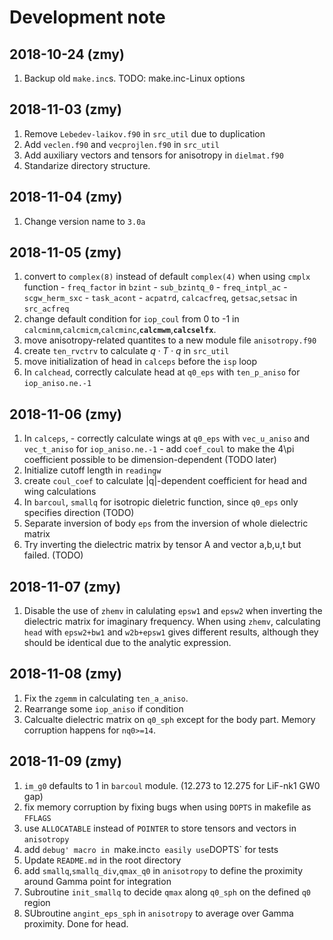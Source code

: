 # Development note

## 2018-10-24 (zmy)

  1. Backup old `make.inc`s. TODO: make.inc-Linux options

## 2018-11-03 (zmy)

  1. Remove `Lebedev-laikov.f90` in `src_util` due to duplication
  2. Add `veclen.f90` and `vecprojlen.f90` in `src_util`
  3. Add auxiliary vectors and tensors for anisotropy in `dielmat.f90`
  4. Standarize directory structure.
  
## 2018-11-04 (zmy)

  1. Change version name to `3.0a`

## 2018-11-05 (zmy)

  1. convert to `complex(8)` instead of default `complex(4)` when using `cmplx` function
    - `freq_factor` in `bzint`
    - `sub_bzintq_0`
    - `freq_intpl_ac`
    - `scgw_herm_sxc`
    - `task_acont`
    - `acpatrd`, `calcacfreq`, `getsac`,`setsac` in `src_acfreq`
  2. change default condition for `iop_coul` from 0 to -1 in `calcminm`,`calcmicm`,`calcminc`,**`calcmwm`**,**`calcselfx`**.
  3. move anisotropy-related quantites to a new module file `anisotropy.f90`
  4. create `ten_rvctrv` to calculate $q\cdot T\cdot q$ in `src_util`
  5. move initialization of head in `calceps` before the `isp` loop
  6. In `calchead`, correctly calculate head at `q0_eps` with `ten_p_aniso` for `iop_aniso.ne.-1`

## 2018-11-06 (zmy)

  1. In `calceps`, 
    - correctly calculate wings at `q0_eps` with `vec_u_aniso` and `vec_t_aniso` for `iop_aniso.ne.-1`
    - add `coef_coul` to make the 4\\pi coefficient possible to be dimension-dependent (TODO later)
  2. Initialize cutoff length in `readingw`
  3. create `coul_coef` to calculate |q|-dependent coefficient for head and wing calculations
  4. In `barcoul`, `smallq` for isotropic dieletric function, since `q0_eps` only specifies direction (TODO)
  5. Separate inversion of body `eps` from the inversion of whole dielectric matrix
  6. Try inverting the dielectric matrix by tensor A and vector a,b,u,t but failed. (TODO)

## 2018-11-07 (zmy)

  1. Disable the use of `zhemv` in calulating `epsw1` and `epsw2` when inverting the dielectric matrix for imaginary frequency.
     When using `zhemv`, calculating `head` with `epsw2+bw1` and `w2b+epsw1` gives different results,
	 although they should be identical due to the analytic expression.

## 2018-11-08 (zmy)

  1. Fix the `zgemm` in calculating `ten_a_aniso`.
  2. Rearrange some `iop_aniso` if condition
  3. Calcualte dielectric matrix on `q0_sph` except for the body part.
     Memory corruption happens for `nq0>=14`. 

## 2018-11-09 (zmy)

  1. `im_g0` defaults to 1 in `barcoul` module. (12.273 to 12.275 for LiF-nk1 GW0 gap)
  2. fix memory corruption by fixing bugs when using `DOPTS` in makefile as `FFLAGS`
  3. use `ALLOCATABLE` instead of `POINTER` to store tensors and vectors in `anisotropy`
  4. add `debug' macro in `make.inc` to easily use `DOPTS` for tests
  5. Update `README.md` in the root directory
  6. add `smallq`,`smallq_div`,`qmax_q0` in `anisotropy` to define the proximity around Gamma point for integration
  7. Subroutine `init_smallq` to decide `qmax` along `q0_sph` on the defined `q0` region
  8. SUbroutine `angint_eps_sph` in `anisotropy` to average over Gamma proximity. Done for head.

